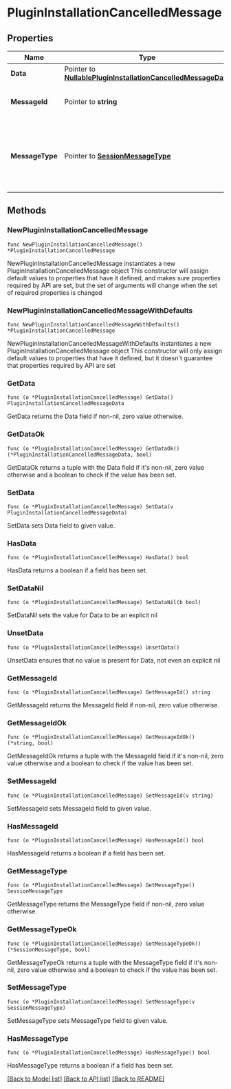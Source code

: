 # PluginInstallationCancelledMessage

## Properties

Name | Type | Description | Notes
------------ | ------------- | ------------- | -------------
**Data** | Pointer to [**NullablePluginInstallationCancelledMessageData**](PluginInstallationCancelledMessageData.md) |  | [optional] 
**MessageId** | Pointer to **string** | Gets or sets the message id. | [optional] 
**MessageType** | Pointer to [**SessionMessageType**](SessionMessageType.md) | The different kinds of messages that are used in the WebSocket api. | [optional] [readonly] [default to SESSIONMESSAGETYPE_PACKAGE_INSTALLATION_CANCELLED]

## Methods

### NewPluginInstallationCancelledMessage

`func NewPluginInstallationCancelledMessage() *PluginInstallationCancelledMessage`

NewPluginInstallationCancelledMessage instantiates a new PluginInstallationCancelledMessage object
This constructor will assign default values to properties that have it defined,
and makes sure properties required by API are set, but the set of arguments
will change when the set of required properties is changed

### NewPluginInstallationCancelledMessageWithDefaults

`func NewPluginInstallationCancelledMessageWithDefaults() *PluginInstallationCancelledMessage`

NewPluginInstallationCancelledMessageWithDefaults instantiates a new PluginInstallationCancelledMessage object
This constructor will only assign default values to properties that have it defined,
but it doesn't guarantee that properties required by API are set

### GetData

`func (o *PluginInstallationCancelledMessage) GetData() PluginInstallationCancelledMessageData`

GetData returns the Data field if non-nil, zero value otherwise.

### GetDataOk

`func (o *PluginInstallationCancelledMessage) GetDataOk() (*PluginInstallationCancelledMessageData, bool)`

GetDataOk returns a tuple with the Data field if it's non-nil, zero value otherwise
and a boolean to check if the value has been set.

### SetData

`func (o *PluginInstallationCancelledMessage) SetData(v PluginInstallationCancelledMessageData)`

SetData sets Data field to given value.

### HasData

`func (o *PluginInstallationCancelledMessage) HasData() bool`

HasData returns a boolean if a field has been set.

### SetDataNil

`func (o *PluginInstallationCancelledMessage) SetDataNil(b bool)`

 SetDataNil sets the value for Data to be an explicit nil

### UnsetData
`func (o *PluginInstallationCancelledMessage) UnsetData()`

UnsetData ensures that no value is present for Data, not even an explicit nil
### GetMessageId

`func (o *PluginInstallationCancelledMessage) GetMessageId() string`

GetMessageId returns the MessageId field if non-nil, zero value otherwise.

### GetMessageIdOk

`func (o *PluginInstallationCancelledMessage) GetMessageIdOk() (*string, bool)`

GetMessageIdOk returns a tuple with the MessageId field if it's non-nil, zero value otherwise
and a boolean to check if the value has been set.

### SetMessageId

`func (o *PluginInstallationCancelledMessage) SetMessageId(v string)`

SetMessageId sets MessageId field to given value.

### HasMessageId

`func (o *PluginInstallationCancelledMessage) HasMessageId() bool`

HasMessageId returns a boolean if a field has been set.

### GetMessageType

`func (o *PluginInstallationCancelledMessage) GetMessageType() SessionMessageType`

GetMessageType returns the MessageType field if non-nil, zero value otherwise.

### GetMessageTypeOk

`func (o *PluginInstallationCancelledMessage) GetMessageTypeOk() (*SessionMessageType, bool)`

GetMessageTypeOk returns a tuple with the MessageType field if it's non-nil, zero value otherwise
and a boolean to check if the value has been set.

### SetMessageType

`func (o *PluginInstallationCancelledMessage) SetMessageType(v SessionMessageType)`

SetMessageType sets MessageType field to given value.

### HasMessageType

`func (o *PluginInstallationCancelledMessage) HasMessageType() bool`

HasMessageType returns a boolean if a field has been set.


[[Back to Model list]](../README.md#documentation-for-models) [[Back to API list]](../README.md#documentation-for-api-endpoints) [[Back to README]](../README.md)



